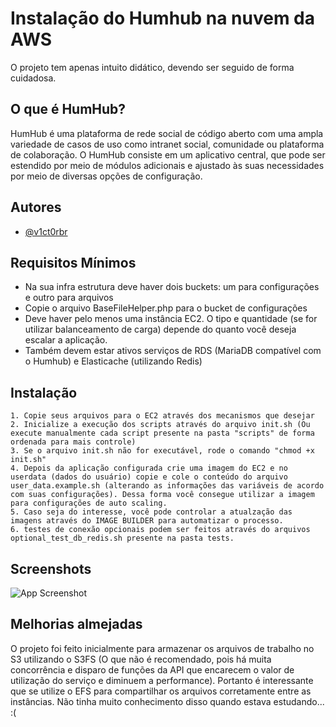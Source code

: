 
# Instalação do Humhub na nuvem da AWS
O projeto tem apenas intuito didático, devendo ser seguido de forma cuidadosa.

## O que é HumHub?​
HumHub é uma plataforma de rede social de código aberto com uma ampla variedade de casos de uso como intranet social, comunidade ou plataforma de colaboração. O HumHub consiste em um aplicativo central, que pode ser estendido por meio de módulos adicionais e ajustado às suas necessidades por meio de diversas opções de configuração.

## Autores

- [@v1ct0rbr](https://www.github.com/v1ct0rbr)


## Requisitos Mínimos
- Na sua infra estrutura deve haver dois buckets: um para configurações e outro para arquivos
- Copie o arquivo BaseFileHelper.php para o bucket de configurações
- Deve haver pelo menos uma instância EC2. O tipo e quantidade (se for utilizar balanceamento de carga) depende do quanto você deseja escalar a aplicação.
- Também devem estar ativos serviços de RDS (MariaDB compatível com o Humhub) e Elasticache (utilizando Redis) 

## Instalação
    1. Copie seus arquivos para o EC2 através dos mecanismos que desejar
    2. Inicialize a execução dos scripts através do arquivo init.sh (Ou execute manualmente cada script presente na pasta "scripts" de forma ordenada para mais controle)
    3. Se o arquivo init.sh não for executável, rode o comando "chmod +x init.sh"
    4. Depois da aplicação configurada crie uma imagem do EC2 e no userdata (dados do usuário) copie e cole o conteúdo do arquivo user_data.example.sh (alterando as informações das variáveis de acordo com suas configurações). Dessa forma você consegue utilizar a imagem para configurações de auto scaling.
    5. Caso seja do interesse, você pode controlar a atualzação das imagens através do IMAGE BUILDER para automatizar o processo.
    6. testes de conexão opcionais podem ser feitos através do arquivos optional_test_db_redis.sh presente na pasta tests.

    


    
## Screenshots

![App Screenshot](https://via.placeholder.com/468x300?text=App+Screenshot+Here)


## Melhorias almejadas

O projeto foi feito inicialmente para armazenar os arquivos de trabalho no S3 utilizando o S3FS (O que não é recomendado, pois há muita concorrência e disparo de funções da API que encarecem o valor de utilização do serviço e diminuem a performance). Portanto é interessante que se utilize o EFS para compartilhar os arquivos corretamente entre as instâncias. Não tinha muito conhecimento disso quando estava estudando... :(
    

